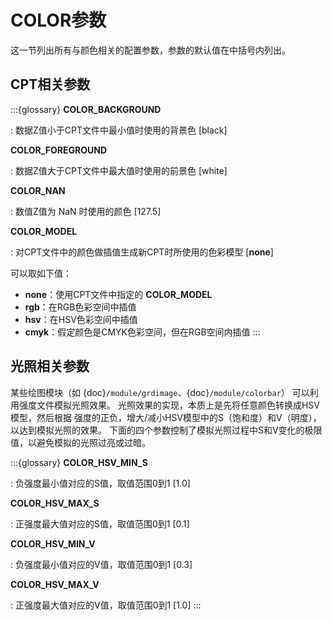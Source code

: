# COLOR参数

这一节列出所有与颜色相关的配置参数，参数的默认值在中括号内列出。

## CPT相关参数

:::{glossary}
**COLOR_BACKGROUND**

: 数据Z值小于CPT文件中最小值时使用的背景色 \[black\]

**COLOR_FOREGROUND**

: 数据Z值大于CPT文件中最大值时使用的前景色 \[white\]

**COLOR_NAN**

: 数值Z值为 NaN 时使用的颜色 \[127.5\]

**COLOR_MODEL**

: 对CPT文件中的颜色做插值生成新CPT时所使用的色彩模型 \[**none**\]

  可以取如下值：

  - **none**：使用CPT文件中指定的 **COLOR_MODEL**
  - **rgb**：在RGB色彩空间中插值
  - **hsv**：在HSV色彩空间中插值
  - **cmyk**：假定颜色是CMYK色彩空间，但在RGB空间内插值
:::

## 光照相关参数

某些绘图模块（如 {doc}`/module/grdimage`、{doc}`/module/colorbar`）
可以利用强度文件模拟光照效果。
光照效果的实现，本质上是先将任意颜色转换成HSV模型，然后根据
强度的正负，增大/减小HSV模型中的S（饱和度）和V（明度），以达到模拟光照的效果。
下面的四个参数控制了模拟光照过程中S和V变化的极限值，以避免模拟的光照过亮或过暗。

:::{glossary}
**COLOR_HSV_MIN_S**

: 负强度最小值对应的S值，取值范围0到1 \[1.0\]

**COLOR_HSV_MAX_S**

: 正强度最大值对应的S值，取值范围0到1 \[0.1\]

**COLOR_HSV_MIN_V**

: 负强度最小值对应的V值，取值范围0到1 \[0.3\]

**COLOR_HSV_MAX_V**

: 正强度最大值对应的V值，取值范围0到1 \[1.0\]
:::
